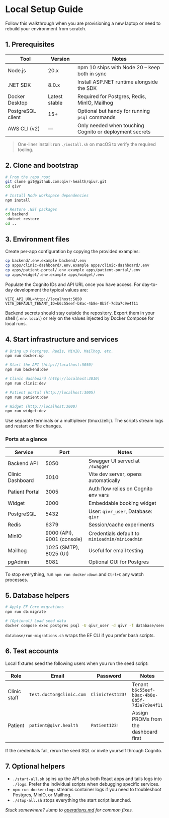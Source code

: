 # Local Setup Guide

Follow this walkthrough when you are provisioning a new laptop or need to rebuild your environment from scratch.

## 1. Prerequisites

| Tool | Version | Notes |
| --- | --- | --- |
| Node.js | 20.x | npm 10 ships with Node 20 – keep both in sync |
| .NET SDK | 8.0.x | Install ASP.NET runtime alongside the SDK |
| Docker Desktop | Latest stable | Required for Postgres, Redis, MinIO, Mailhog |
| PostgreSQL client | 15+ | Optional but handy for running `psql` commands |
| AWS CLI (v2) | — | Only needed when touching Cognito or deployment secrets |

> One-liner install: run `./install.sh` on macOS to verify the required tooling.

## 2. Clone and bootstrap

```bash
# From the repo root
git clone git@github.com:qivr-health/qivr.git
cd qivr

# Install Node workspace dependencies
npm install

# Restore .NET packages
cd backend
 dotnet restore
cd ..
```

## 3. Environment files

Create per-app configuration by copying the provided examples:

```bash
cp backend/.env.example backend/.env
cp apps/clinic-dashboard/.env.example apps/clinic-dashboard/.env
cp apps/patient-portal/.env.example apps/patient-portal/.env
cp apps/widget/.env.example apps/widget/.env
```

Populate the Cognito IDs and API URL once you have access. For day-to-day development the typical values are:

```env
VITE_API_URL=http://localhost:5050
VITE_DEFAULT_TENANT_ID=b6c55eef-b8ac-4b8e-8b5f-7d3a7c9e4f11
```

Backend secrets should stay outside the repository. Export them in your shell (`.env.local`) or rely on the values injected by Docker Compose for local runs.

## 4. Start infrastructure and services

```bash
# Bring up Postgres, Redis, MinIO, Mailhog, etc.
npm run docker:up

# Start the API (http://localhost:5050)
npm run backend:dev

# Clinic dashboard (http://localhost:3010)
npm run clinic:dev

# Patient portal (http://localhost:3005)
npm run patient:dev

# Widget (http://localhost:3000)
npm run widget:dev
```

Use separate terminals or a multiplexer (tmux/zellij). The scripts stream logs and restart on file changes.

### Ports at a glance

| Service | Port | Notes |
| --- | --- | --- |
| Backend API | 5050 | Swagger UI served at `/swagger` |
| Clinic Dashboard | 3010 | Vite dev server, opens automatically |
| Patient Portal | 3005 | Auth flow relies on Cognito env vars |
| Widget | 3000 | Embeddable booking widget |
| PostgreSQL | 5432 | User: `qivr_user`, Database: `qivr` |
| Redis | 6379 | Session/cache experiments |
| MinIO | 9000 (API), 9001 (console) | Credentials default to `minioadmin/minioadmin` |
| Mailhog | 1025 (SMTP), 8025 (UI) | Useful for email testing |
| pgAdmin | 8081 | Optional GUI for Postgres |

To stop everything, run `npm run docker:down` and `Ctrl+C` any watch processes.

## 5. Database helpers

```bash
# Apply EF Core migrations
npm run db:migrate

# (Optional) Load seed data
docker compose exec postgres psql -U qivr_user -d qivr -f database/seed-data.sql
```

`database/run-migrations.sh` wraps the EF CLI if you prefer bash scripts.

## 6. Test accounts

Local fixtures seed the following users when you run the seed script:

| Role | Email | Password | Notes |
| --- | --- | --- | --- |
| Clinic staff | `test.doctor@clinic.com` | `ClinicTest123!` | Tenant `b6c55eef-b8ac-4b8e-8b5f-7d3a7c9e4f11` |
| Patient | `patient@qivr.health` | `Patient123!` | Assign PROMs from the dashboard first |

If the credentials fail, rerun the seed SQL or invite yourself through Cognito.

## 7. Optional helpers

- `./start-all.sh` spins up the API plus both React apps and tails logs into `./logs`. Prefer the individual scripts when debugging specific services.
- `npm run docker:logs` streams container logs if you need to troubleshoot Postgres, MinIO, or Mailhog.
- `./stop-all.sh` stops everything the start script launched.

_Stuck somewhere? Jump to [operations.md](./operations.md) for common fixes._
